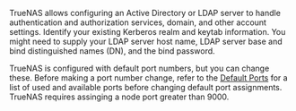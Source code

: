 &NewLine;

TrueNAS allows configuring an Active Directory or LDAP server to handle authentication and authorization services, domain, and other account settings.
Identify your existing Kerberos realm and keytab information.
You might need to supply your LDAP server host name, LDAP server base and bind distinguished names (DN), and the bind password.

TrueNAS is configured with default port numbers, but you can change these.
Before making a port number change, refer to the [Default Ports](https://www.truenas.com/docs/references/defaultports/) for a list of used and available ports before changing default port assignments.
TrueNAS requires assinging a node port greater than 9000.